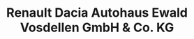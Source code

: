 ---
title: "Renault Dacia Autohaus Ewald Vosdellen GmbH & Co. KG"
url: /heinsberg/renault-dacia-autohaus-ewald-vosdellen-gmbh-und-co-kg/
shop: Autohaus
---